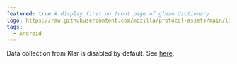 ```yaml
---
featured: true # display first on front page of glean dictionary
logo: https://raw.githubusercontent.com/mozilla/protocol-assets/main/logos/firefox/browser/focus/logo.svg
tags:
  - Android
---
```


Data collection from Klar is disabled by default. See [here](https://github.com/mozilla-mobile/firefox-android/blob/9c9e13d6c9fed6d759759d7f6279e5baf911c4fa/focus-android/app/src/main/java/org/mozilla/focus/telemetry/TelemetryWrapper.kt#L63-L64).
